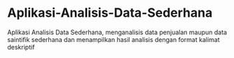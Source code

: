 # Aplikasi-Analisis-Data-Sederhana
Aplikasi Analisis Data Sederhana, menganalisis data penjualan maupun data saintifik sederhana dan menampilkan hasil analisis dengan format kalimat deskriptif
